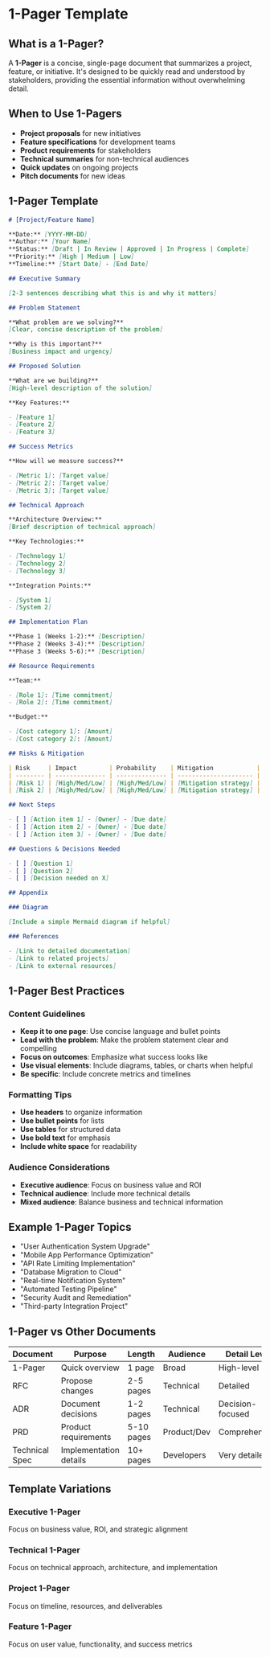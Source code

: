 # 1-Pager Template

## What is a 1-Pager?

A **1-Pager** is a concise, single-page document that summarizes a project, feature, or initiative. It's designed to be quickly read and understood by stakeholders, providing the essential information without overwhelming detail.

## When to Use 1-Pagers

- **Project proposals** for new initiatives
- **Feature specifications** for development teams
- **Product requirements** for stakeholders
- **Technical summaries** for non-technical audiences
- **Quick updates** on ongoing projects
- **Pitch documents** for new ideas

## 1-Pager Template

```markdown
# [Project/Feature Name]

**Date:** [YYYY-MM-DD]
**Author:** [Your Name]
**Status:** [Draft | In Review | Approved | In Progress | Complete]
**Priority:** [High | Medium | Low]
**Timeline:** [Start Date] - [End Date]

## Executive Summary

[2-3 sentences describing what this is and why it matters]

## Problem Statement

**What problem are we solving?**
[Clear, concise description of the problem]

**Why is this important?**
[Business impact and urgency]

## Proposed Solution

**What are we building?**
[High-level description of the solution]

**Key Features:**

- [Feature 1]
- [Feature 2]
- [Feature 3]

## Success Metrics

**How will we measure success?**

- [Metric 1]: [Target value]
- [Metric 2]: [Target value]
- [Metric 3]: [Target value]

## Technical Approach

**Architecture Overview:**
[Brief description of technical approach]

**Key Technologies:**

- [Technology 1]
- [Technology 2]
- [Technology 3]

**Integration Points:**

- [System 1]
- [System 2]

## Implementation Plan

**Phase 1 (Weeks 1-2):** [Description]
**Phase 2 (Weeks 3-4):** [Description]
**Phase 3 (Weeks 5-6):** [Description]

## Resource Requirements

**Team:**

- [Role 1]: [Time commitment]
- [Role 2]: [Time commitment]

**Budget:**

- [Cost category 1]: [Amount]
- [Cost category 2]: [Amount]

## Risks & Mitigation

| Risk     | Impact         | Probability    | Mitigation            |
| -------- | -------------- | -------------- | --------------------- |
| [Risk 1] | [High/Med/Low] | [High/Med/Low] | [Mitigation strategy] |
| [Risk 2] | [High/Med/Low] | [High/Med/Low] | [Mitigation strategy] |

## Next Steps

- [ ] [Action item 1] - [Owner] - [Due date]
- [ ] [Action item 2] - [Owner] - [Due date]
- [ ] [Action item 3] - [Owner] - [Due date]

## Questions & Decisions Needed

- [ ] [Question 1]
- [ ] [Question 2]
- [ ] [Decision needed on X]

## Appendix

### Diagram

[Include a simple Mermaid diagram if helpful]

### References

- [Link to detailed documentation]
- [Link to related projects]
- [Link to external resources]
```

## 1-Pager Best Practices

### Content Guidelines

- **Keep it to one page**: Use concise language and bullet points
- **Lead with the problem**: Make the problem statement clear and compelling
- **Focus on outcomes**: Emphasize what success looks like
- **Use visual elements**: Include diagrams, tables, or charts when helpful
- **Be specific**: Include concrete metrics and timelines

### Formatting Tips

- **Use headers** to organize information
- **Use bullet points** for lists
- **Use tables** for structured data
- **Use bold text** for emphasis
- **Include white space** for readability

### Audience Considerations

- **Executive audience**: Focus on business value and ROI
- **Technical audience**: Include more technical details
- **Mixed audience**: Balance business and technical information

## Example 1-Pager Topics

- "User Authentication System Upgrade"
- "Mobile App Performance Optimization"
- "API Rate Limiting Implementation"
- "Database Migration to Cloud"
- "Real-time Notification System"
- "Automated Testing Pipeline"
- "Security Audit and Remediation"
- "Third-party Integration Project"

## 1-Pager vs Other Documents

| Document       | Purpose                | Length     | Audience    | Detail Level     |
| -------------- | ---------------------- | ---------- | ----------- | ---------------- |
| 1-Pager        | Quick overview         | 1 page     | Broad       | High-level       |
| RFC            | Propose changes        | 2-5 pages  | Technical   | Detailed         |
| ADR            | Document decisions     | 1-2 pages  | Technical   | Decision-focused |
| PRD            | Product requirements   | 5-10 pages | Product/Dev | Comprehensive    |
| Technical Spec | Implementation details | 10+ pages  | Developers  | Very detailed    |

## Template Variations

### Executive 1-Pager

Focus on business value, ROI, and strategic alignment

### Technical 1-Pager

Focus on technical approach, architecture, and implementation

### Project 1-Pager

Focus on timeline, resources, and deliverables

### Feature 1-Pager

Focus on user value, functionality, and success metrics
